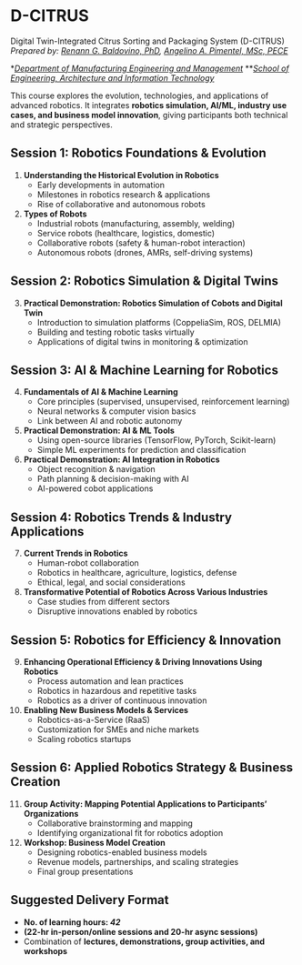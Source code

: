 # D-CITRUS
Digital Twin-Integrated Citrus Sorting and Packaging System (D-CITRUS)
*Prepared by: [Renann G. Baldovino, PhD](https://www.dlsu.edu.ph/colleges/gcoe/academic-departments/manufacturing-engineering-management/faculty-profile/renann-baldovino/), [Angelino A. Pimentel, MSc, PECE](https://scholar.google.com/citations?user=rPcj5CMAAAAJ&hl=en)*

**[Department of Manufacturing Engineering and Management](https://www.dlsu.edu.ph/colleges/gcoe/academic-departments/manufacturing-engineering-management/)*
***[School of Engineering, Architecture and Information Technology](https://smu.edu.ph/academics/school-of-engineering-architecture-and-information-technology/)*


This course explores the evolution, technologies, and applications of advanced robotics. It integrates **robotics simulation, AI/ML, industry use cases, and business model innovation**, giving participants both technical and strategic perspectives.

## Session 1: Robotics Foundations & Evolution
1. **Understanding the Historical Evolution in Robotics**
   - Early developments in automation  
   - Milestones in robotics research & applications  
   - Rise of collaborative and autonomous robots  
2. **Types of Robots**
   - Industrial robots (manufacturing, assembly, welding)  
   - Service robots (healthcare, logistics, domestic)  
   - Collaborative robots (safety & human-robot interaction)  
   - Autonomous robots (drones, AMRs, self-driving systems)  

## Session 2: Robotics Simulation & Digital Twins
3. **Practical Demonstration: Robotics Simulation of Cobots and Digital Twin**
   - Introduction to simulation platforms (CoppeliaSim, ROS, DELMIA)  
   - Building and testing robotic tasks virtually  
   - Applications of digital twins in monitoring & optimization  

## Session 3: AI & Machine Learning for Robotics
4. **Fundamentals of AI & Machine Learning**
   - Core principles (supervised, unsupervised, reinforcement learning)  
   - Neural networks & computer vision basics  
   - Link between AI and robotic autonomy  
5. **Practical Demonstration: AI & ML Tools**
   - Using open-source libraries (TensorFlow, PyTorch, Scikit-learn)  
   - Simple ML experiments for prediction and classification  
6. **Practical Demonstration: AI Integration in Robotics**
   - Object recognition & navigation  
   - Path planning & decision-making with AI  
   - AI-powered cobot applications

## Session 4: Robotics Trends & Industry Applications
7. **Current Trends in Robotics**
   - Human-robot collaboration  
   - Robotics in healthcare, agriculture, logistics, defense  
   - Ethical, legal, and social considerations  
8. **Transformative Potential of Robotics Across Various Industries**
   - Case studies from different sectors  
   - Disruptive innovations enabled by robotics

## Session 5: Robotics for Efficiency & Innovation
9. **Enhancing Operational Efficiency & Driving Innovations Using Robotics**
   - Process automation and lean practices  
   - Robotics in hazardous and repetitive tasks  
   - Robotics as a driver of continuous innovation  
10. **Enabling New Business Models & Services**
    - Robotics-as-a-Service (RaaS)  
    - Customization for SMEs and niche markets  
    - Scaling robotics startups

## Session 6: Applied Robotics Strategy & Business Creation
11. **Group Activity: Mapping Potential Applications to Participants’ Organizations**
    - Collaborative brainstorming and mapping  
    - Identifying organizational fit for robotics adoption  
12. **Workshop: Business Model Creation**
    - Designing robotics-enabled business models  
    - Revenue models, partnerships, and scaling strategies 
    - Final group presentations

## Suggested Delivery Format
   - **No. of learning hours: _42_**
   - **(22-hr in-person/online sessions and 20-hr async sessions)**
   - Combination of **lectures, demonstrations, group activities, and workshops**
